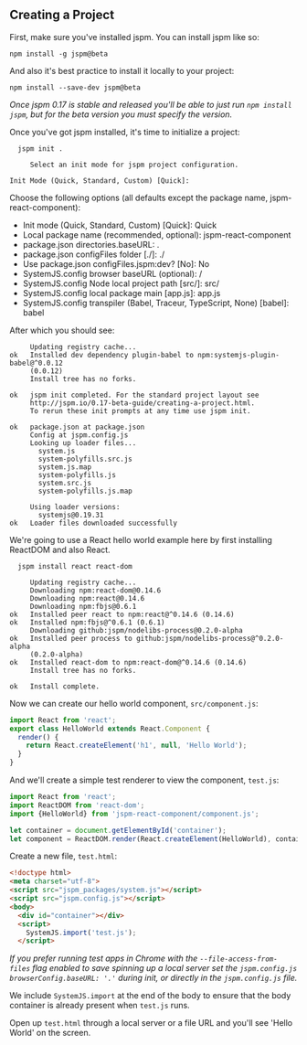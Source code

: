 ## Creating a Project

First, make sure you've installed jspm. You can install jspm like so:

```
npm install -g jspm@beta
```

And also it's best practice to install it locally to your project:

```
npm install --save-dev jspm@beta
```

_Once jspm 0.17 is stable and released you'll be able to just run `npm install jspm`, but for the beta version you must specify the version._


Once you've got jspm installed, it's time to initialize a project:

```
  jspm init .

     Select an init mode for jspm project configuration.

Init Mode (Quick, Standard, Custom) [Quick]:
```

Choose the following options (all defaults except the package name, jspm-react-component):

* Init mode (Quick, Standard, Custom) [Quick]: Quick
* Local package name (recommended, optional): jspm-react-component
* package.json directories.baseURL: .
* package.json configFiles folder [./]: ./
* Use package.json configFiles.jspm:dev? [No]: No
* SystemJS.config browser baseURL (optional): /
* SystemJS.config Node local project path [src/]: src/
* SystemJS.config local package main [app.js]: app.js
* SystemJS.config transpiler (Babel, Traceur, TypeScript, None) [babel]: babel

After which you should see:

```
     Updating registry cache...
ok   Installed dev dependency plugin-babel to npm:systemjs-plugin-babel@^0.0.12
     (0.0.12)
     Install tree has no forks.
     
ok   jspm init completed. For the standard project layout see
     http://jspm.io/0.17-beta-guide/creating-a-project.html.
     To rerun these init prompts at any time use jspm init.
     
ok   package.json at package.json
     Config at jspm.config.js
     Looking up loader files...
       system.js
       system-polyfills.src.js
       system.js.map
       system-polyfills.js
       system.src.js
       system-polyfills.js.map
     
     Using loader versions:
       systemjs@0.19.31
ok   Loader files downloaded successfully

```

We're going to use a React hello world example here by first installing ReactDOM and also React.

```
  jspm install react react-dom
```

```
     Updating registry cache...
     Downloading npm:react-dom@0.14.6
     Downloading npm:react@0.14.6
     Downloading npm:fbjs@0.6.1
ok   Installed peer react to npm:react@^0.14.6 (0.14.6)
ok   Installed npm:fbjs@^0.6.1 (0.6.1)
     Downloading github:jspm/nodelibs-process@0.2.0-alpha
ok   Installed peer process to github:jspm/nodelibs-process@^0.2.0-alpha
     (0.2.0-alpha)
ok   Installed react-dom to npm:react-dom@^0.14.6 (0.14.6)
     Install tree has no forks.

ok   Install complete.
```

Now we can create our hello world component, `src/component.js`:

```javascript
import React from 'react';
export class HelloWorld extends React.Component {
  render() {
    return React.createElement('h1', null, 'Hello World');
  }
}
```

And we'll create a simple test renderer to view the component, `test.js`:

```javascript
import React from 'react';
import ReactDOM from 'react-dom';
import {HelloWorld} from 'jspm-react-component/component.js';

let container = document.getElementById('container');
let component = ReactDOM.render(React.createElement(HelloWorld), container);
```

Create a new file, `test.html`:

```html
<!doctype html>
<meta charset="utf-8">
<script src="jspm_packages/system.js"></script>
<script src="jspm.config.js"></script>
<body>
  <div id="container"></div>
  <script>
    SystemJS.import('test.js');
  </script>
```

_If you prefer running test apps in Chrome with the `--file-access-from-files` flag enabled to save spinning up a local server set the `jspm.config.js` `browserConfig.baseURL: '.'` during init, or directly in the `jspm.config.js` file._

We include `SystemJS.import` at the end of the body to ensure that the body container is already present when `test.js` runs.

Open up `test.html` through a local server or a file URL and you'll see 'Hello World' on the screen.
